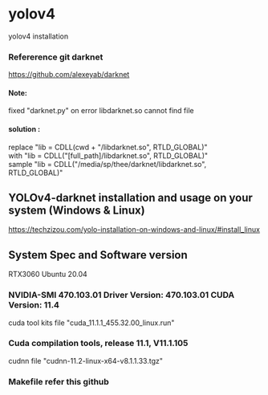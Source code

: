 # yolov4
yolov4 installation

### Refererence git darknet
https://github.com/alexeyab/darknet <br/>
#### Note: 
fixed "darknet.py" on error libdarknet.so cannot find file <br/>
#### solution :
replace "lib = CDLL(cwd + "/libdarknet.so", RTLD_GLOBAL)" <br/>
with "lib = CDLL("[full_path]/libdarknet.so", RTLD_GLOBAL)" <br/>
sample "lib = CDLL("/media/sp/thee/darknet/libdarknet.so", RTLD_GLOBAL)" <br/>

## YOLOv4-darknet installation and usage on your system (Windows & Linux)
https://techzizou.com/yolo-installation-on-windows-and-linux/#install_linux

## System Spec and Software version<br/>
RTX3060 Ubuntu 20.04 <br/>
### NVIDIA-SMI 470.103.01   Driver Version: 470.103.01   CUDA Version: 11.4 <br/>
cuda tool kits file "cuda_11.1.1_455.32.00_linux.run" <br/>
### Cuda compilation tools, release 11.1, V11.1.105 <br/>
cudnn file "cudnn-11.2-linux-x64-v8.1.1.33.tgz" <br/>
### Makefile refer this github
